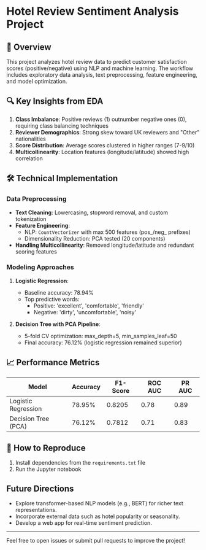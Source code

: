 # Hotel Review Sentiment Analysis Project

## 📌 Overview
This project analyzes hotel review data to predict customer satisfaction scores (positive/negative) using NLP and machine learning. The workflow includes exploratory data analysis, text preprocessing, feature engineering, and model optimization.


## 🔍 Key Insights from EDA
1. **Class Imbalance**: Positive reviews (1) outnumber negative ones (0), requiring class balancing techniques
2. **Reviewer Demographics**: Strong skew toward UK reviewers and "Other" nationalities
3. **Score Distribution**: Average scores clustered in higher ranges (7-9/10)
4. **Multicollinearity**: Location features (longitude/latitude) showed high correlation

## 🛠️ Technical Implementation
### Data Preprocessing
- **Text Cleaning**: Lowercasing, stopword removal, and custom tokenization
- **Feature Engineering**:
  - NLP: `CountVectorizer` with max 500 features (pos_/neg_ prefixes)
  - Dimensionality Reduction: PCA tested (20 components)
- **Handling Multicollinearity**: Removed longitude/latitude and redundant scoring features

### Modeling Approaches
1. **Logistic Regression**:
   - Baseline accuracy: 78.94%
   - Top predictive words:
     - Positive: 'excellent', 'comfortable', 'friendly'
     - Negative: 'dirty', 'uncomfortable', 'noisy'

2. **Decision Tree with PCA Pipeline**:
   - 5-fold CV optimization: max_depth=5, min_samples_leaf=50
   - Final accuracy: 76.12% (logistic regression remained superior)

## 📈 Performance Metrics
| Model                | Accuracy | F1-Score | ROC AUC | PR AUC  |
|----------------------|----------|----------|---------|---------|
| Logistic Regression  | 78.95%   | 0.8205   | 0.78    | 0.89    |
| Decision Tree (PCA)  | 76.12%   | 0.7812   | 0.71    | 0.83    |

## 🚀 How to Reproduce
1. Install dependencies from the `requirements.txt` file
2. Run the Jupyter notebook

## Future Directions
- Explore transformer-based NLP models (e.g., BERT) for richer text representations.
- Incorporate external data such as hotel popularity or seasonality.
- Develop a web app for real-time sentiment prediction.

---

Feel free to open issues or submit pull requests to improve the project!
